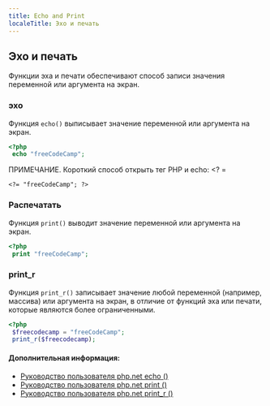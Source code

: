 ```yaml
---
title: Echo and Print
localeTitle: Эхо и печать
---
```

## Эхо и печать

Функции эха и печати обеспечивают способ записи значения переменной или аргумента на экран.

### эхо

Функция `echo()` выписывает значение переменной или аргумента на экран.

```PHP
<?php 
 echo "freeCodeCamp"; 
```

ПРИМЕЧАНИЕ. Короткий способ открыть тег PHP и echo: <? =
```
<?= "freeCodeCamp"; ?> 
```

### Распечатать

Функция `print()` выводит значение переменной или аргумента на экран.

```PHP
<?php 
 print "freeCodeCamp"; 
```

### print\_r

Функция `print_r()` записывает значение любой переменной (например, массива) или аргумента на экран, в отличие от функций эха или печати, которые являются более ограниченными.

```PHP
<?php 
 $freecodecamp = "freeCodeCamp"; 
 print_r($freecodecamp); 
```

#### Дополнительная информация:

*   [Руководство пользователя php.net echo ()](https://secure.php.net/manual/en/function.echo.php)
*   [Руководство пользователя php.net print ()](https://secure.php.net/manual/en/function.print.php)
*   [Руководство пользователя php.net print\_r ()](https://secure.php.net/manual/en/function.print-r.php)